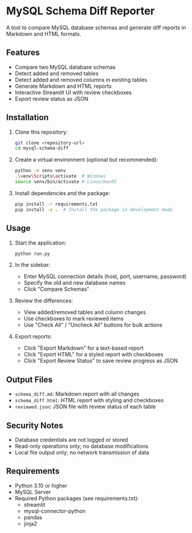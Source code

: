 # MySQL Schema Diff Reporter

A tool to compare MySQL database schemas and generate diff reports in Markdown and HTML formats.

## Features

- Compare two MySQL database schemas
- Detect added and removed tables
- Detect added and removed columns in existing tables
- Generate Markdown and HTML reports
- Interactive Streamlit UI with review checkboxes
- Export review status as JSON

## Installation

1. Clone this repository:
   ```bash
   git clone <repository-url>
   cd mysql-schema-diff
   ```

2. Create a virtual environment (optional but recommended):
   ```bash
   python -m venv venv
   .\venv\Scripts\activate  # Windows
   source venv/bin/activate # Linux/macOS
   ```

3. Install dependencies and the package:
   ```bash
   pip install -r requirements.txt
   pip install -e .  # Install the package in development mode
   ```

## Usage

1. Start the application:
   ```bash
   python run.py
   ```

2. In the sidebar:
   - Enter MySQL connection details (host, port, username, password)
   - Specify the old and new database names
   - Click "Compare Schemas"

3. Review the differences:
   - View added/removed tables and column changes
   - Use checkboxes to mark reviewed items
   - Use "Check All" / "Uncheck All" buttons for bulk actions

4. Export reports:
   - Click "Export Markdown" for a text-based report
   - Click "Export HTML" for a styled report with checkboxes
   - Click "Export Review Status" to save review progress as JSON

## Output Files

- `schema_diff.md`: Markdown report with all changes
- `schema_diff.html`: HTML report with styling and checkboxes
- `reviewed.json`: JSON file with review status of each table

## Security Notes

- Database credentials are not logged or stored
- Read-only operations only; no database modifications
- Local file output only; no network transmission of data

## Requirements

- Python 3.10 or higher
- MySQL Server
- Required Python packages (see requirements.txt):
  - streamlit
  - mysql-connector-python
  - pandas
  - jinja2
